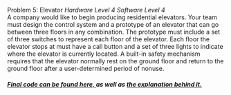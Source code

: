 Problem 5: Elevator <i>Hardware Level 4 Software Level 4</i><br>
A company would like to begin producing residential elevators. Your team must design the control system and a prototype of an elevator that can go between three floors in any combination. The prototype must include a set of three switches to represent each floor of the elevator. Each floor the elevator stops at must have a call button and a set of three lights to indicate where the elevator is currently located. A built-in safety mechanism requires that the elevator normally rest on the ground floor and return to the ground floor after a user-determined period of nonuse.<br>
<h5><a href="https://github.com/rcyaon/PLTW-Elevator/blob/main/A3_1_7.c">Final code can be found here, </a> as well as <a href="https://github.com/rcyaon/PLTW-Elevator/blob/main/3.1.7.%20Elevator.pdf">the explanation behind it.</a></h5>

